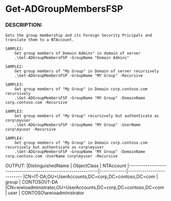 # Get-ADGroupMembersFSP

### DESCRIPTION:
    Gets the group membership and its Foreign Security Pricipals and translate them to a NTAccount.
```   
SAMPLE1:
    Get group members of Domain Admins" in domain of server
    .\Get-ADGroupMembersFSP -GroupName "Domain Admins"

SAMPLE2:
    Get group members of "My Group" in Domain of server recursively 
    .\Get-ADGroupMembersFSP -GroupName "MY Group" -Recursive

SAMPLE3:
    Get group members of "My Group" in Domain corp.contoso.com recursively 
    .\Get-ADGroupMembersFSP -GroupName "MY Group" -DomainName corp.contoso.com -Recursive

SAMPLE3:
    Get group members of "My Group" recursively but authenticate as corp\myuser
    .\Get-ADGroupMembersFSP -GroupName "MY Group" -UserName corp\myuser -Recursive

SAMPLE4:
    Get group members of "My Group" in Domain corp.contoso.com recursively but authenticate as corp\myuser
    .\Get-ADGroupMembersFSP -GroupName "MY Group" -DomainName corp.contoso.com -UserName corp\myuser -Recursive
```
    
OUTPUT:
|DistinguishedName                                              | ObjectClass | NTAccount
|---------------------------------------------------------------|-------------|--------------------------
|CN=IT-DA,OU=UserAccounts,DC=corp,DC=contoso,DC=com             | group       | CONTOSO\IT-DA
|CN=wwioadministrator,OU=UserAccounts,DC=corp,DC=contoso,DC=com | user        | CONTOSO\wwioadministrator
